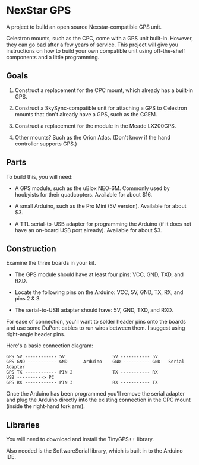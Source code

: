 # NexStar GPS

A project to build an open source Nexstar-compatible GPS unit.

Celestron mounts, such as the CPC, come with a GPS unit built-in. However, they can go
bad after a few years of service. This project will give you instructions on how to build
your own compatible unit using off-the-shelf components and a little programming.

## Goals

1. Construct a replacement for the CPC mount, which already has a built-in GPS.

2. Construct a SkySync-compatible unit for attaching a GPS to Celestron mounts that don't
   already have a GPS, such as the CGEM.

3. Construct a replacement for the module in the Meade LX200GPS.

4. Other mounts? Such as the Orion Atlas. (Don't know if the hand controller supports GPS.)

## Parts

To build this, you will need:

* A GPS module, such as the uBlox NEO-6M. Commonly used by hoobyists for their quadcopters.
Available for about $16.

* A small Arduino, such as the Pro Mini (5V version). Available for about $3.

* A TTL serial-to-USB adapter for programming the Arduino (if it does not have an on-board
  USB port already). Available for about $3.

## Construction

Examine the three boards in your kit.

* The GPS module should have at least four pins: VCC, GND, TXD, and RXD.

* Locate the following pins on the Arduino: VCC, 5V, GND, TX, RX, and pins 2 & 3.

* The serial-to-USB adapter should have: 5V, GND, TXD, and RXD.

For ease of connection, you'll want to solder header pins onto the boards and use
some DuPont cables to run wires between them. I suggest using right-angle header pins.

Here's a basic connection diagram:

    GPS 5V ------------ 5V                  5V ----------- 5V
    GPS GND ----------- GND      Arduino    GND ---------- GND   Serial Adapter
    GPS TX ------------ PIN 2               TX ----------- RX                      USB ----------> PC
    GPS RX ------------ PIN 3               RX ----------- TX

Once the Arduino has been programmed you'll remove the serial adapter and plug the Arduino
directly into the existing connection in the CPC mount (inside the right-hand fork arm).

## Libraries

You will need to download and install the TinyGPS++ library.

Also needed is the SoftwareSerial library, which is built in to the Arduino IDE.
